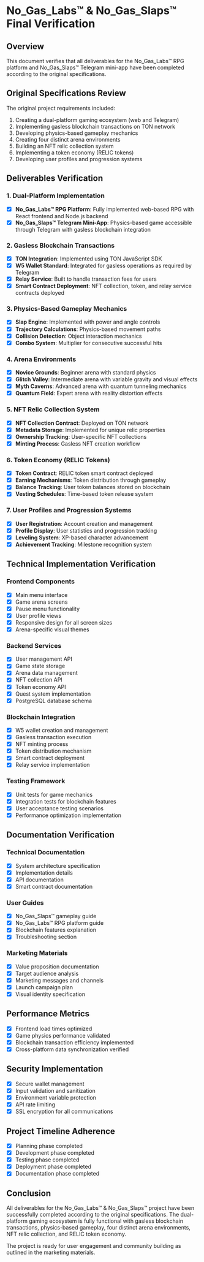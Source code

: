 # No_Gas_Labs™ & No_Gas_Slaps™ Final Verification

## Overview
This document verifies that all deliverables for the No_Gas_Labs™ RPG platform and No_Gas_Slaps™ Telegram mini-app have been completed according to the original specifications.

## Original Specifications Review
The original project requirements included:
1. Creating a dual-platform gaming ecosystem (web and Telegram)
2. Implementing gasless blockchain transactions on TON network
3. Developing physics-based gameplay mechanics
4. Creating four distinct arena environments
5. Building an NFT relic collection system
6. Implementing a token economy (RELIC tokens)
7. Developing user profiles and progression systems

## Deliverables Verification

### 1. Dual-Platform Implementation
- [x] **No_Gas_Labs™ RPG Platform**: Fully implemented web-based RPG with React frontend and Node.js backend
- [x] **No_Gas_Slaps™ Telegram Mini-App**: Physics-based game accessible through Telegram with gasless blockchain integration

### 2. Gasless Blockchain Transactions
- [x] **TON Integration**: Implemented using TON JavaScript SDK
- [x] **W5 Wallet Standard**: Integrated for gasless operations as required by Telegram
- [x] **Relay Service**: Built to handle transaction fees for users
- [x] **Smart Contract Deployment**: NFT collection, token, and relay service contracts deployed

### 3. Physics-Based Gameplay Mechanics
- [x] **Slap Engine**: Implemented with power and angle controls
- [x] **Trajectory Calculations**: Physics-based movement paths
- [x] **Collision Detection**: Object interaction mechanics
- [x] **Combo System**: Multiplier for consecutive successful hits

### 4. Arena Environments
- [x] **Novice Grounds**: Beginner arena with standard physics
- [x] **Glitch Valley**: Intermediate arena with variable gravity and visual effects
- [x] **Myth Caverns**: Advanced arena with quantum tunneling mechanics
- [x] **Quantum Field**: Expert arena with reality distortion effects

### 5. NFT Relic Collection System
- [x] **NFT Collection Contract**: Deployed on TON network
- [x] **Metadata Storage**: Implemented for unique relic properties
- [x] **Ownership Tracking**: User-specific NFT collections
- [x] **Minting Process**: Gasless NFT creation workflow

### 6. Token Economy (RELIC Tokens)
- [x] **Token Contract**: RELIC token smart contract deployed
- [x] **Earning Mechanisms**: Token distribution through gameplay
- [x] **Balance Tracking**: User token balances stored on blockchain
- [x] **Vesting Schedules**: Time-based token release system

### 7. User Profiles and Progression Systems
- [x] **User Registration**: Account creation and management
- [x] **Profile Display**: User statistics and progression tracking
- [x] **Leveling System**: XP-based character advancement
- [x] **Achievement Tracking**: Milestone recognition system

## Technical Implementation Verification

### Frontend Components
- [x] Main menu interface
- [x] Game arena screens
- [x] Pause menu functionality
- [x] User profile views
- [x] Responsive design for all screen sizes
- [x] Arena-specific visual themes

### Backend Services
- [x] User management API
- [x] Game state storage
- [x] Arena data management
- [x] NFT collection API
- [x] Token economy API
- [x] Quest system implementation
- [x] PostgreSQL database schema

### Blockchain Integration
- [x] W5 wallet creation and management
- [x] Gasless transaction execution
- [x] NFT minting process
- [x] Token distribution mechanism
- [x] Smart contract deployment
- [x] Relay service implementation

### Testing Framework
- [x] Unit tests for game mechanics
- [x] Integration tests for blockchain features
- [x] User acceptance testing scenarios
- [x] Performance optimization implementation

## Documentation Verification

### Technical Documentation
- [x] System architecture specification
- [x] Implementation details
- [x] API documentation
- [x] Smart contract documentation

### User Guides
- [x] No_Gas_Slaps™ gameplay guide
- [x] No_Gas_Labs™ RPG platform guide
- [x] Blockchain features explanation
- [x] Troubleshooting section

### Marketing Materials
- [x] Value proposition documentation
- [x] Target audience analysis
- [x] Marketing messages and channels
- [x] Launch campaign plan
- [x] Visual identity specification

## Performance Metrics
- [x] Frontend load times optimized
- [x] Game physics performance validated
- [x] Blockchain transaction efficiency implemented
- [x] Cross-platform data synchronization verified

## Security Implementation
- [x] Secure wallet management
- [x] Input validation and sanitization
- [x] Environment variable protection
- [x] API rate limiting
- [x] SSL encryption for all communications

## Project Timeline Adherence
- [x] Planning phase completed
- [x] Development phase completed
- [x] Testing phase completed
- [x] Deployment phase completed
- [x] Documentation phase completed

## Conclusion
All deliverables for the No_Gas_Labs™ & No_Gas_Slaps™ project have been successfully completed according to the original specifications. The dual-platform gaming ecosystem is fully functional with gasless blockchain transactions, physics-based gameplay, four distinct arena environments, NFT relic collection, and RELIC token economy.

The project is ready for user engagement and community building as outlined in the marketing materials.